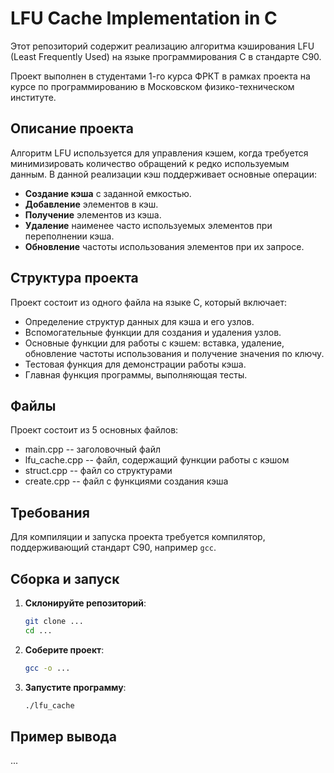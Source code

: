 # LFU Cache Implementation in C 

Этот репозиторий содержит реализацию алгоритма кэширования LFU (Least Frequently Used) на языке программирования C в стандарте C90. 

Проект выполнен в студентами 1-го курса ФРКТ в рамках проекта на курсе по программированию в Московском физико-техническом институте.

## Описание проекта

Алгоритм LFU используется для управления кэшем, когда требуется минимизировать количество обращений к редко используемым данным. В данной реализации кэш поддерживает основные операции:

- **Создание кэша** с заданной емкостью.
- **Добавление** элементов в кэш.
- **Получение** элементов из кэша.
- **Удаление** наименее часто используемых элементов при переполнении кэша.
- **Обновление** частоты использования элементов при их запросе.

## Структура проекта

Проект состоит из одного файла на языке C, который включает:

- Определение структур данных для кэша и его узлов.
- Вспомогательные функции для создания и удаления узлов.
- Основные функции для работы с кэшем: вставка, удаление, обновление частоты использования и получение значения по ключу.
- Тестовая функция для демонстрации работы кэша.
- Главная функция программы, выполняющая тесты.

## Файлы

Проект состоит из 5 основных файлов:

- main.cpp -- заголовочный файл 
- lfu_cache.cpp -- файл, содержащий функции работы с кэшом
- struct.cpp -- файл со структурами
- create.cpp -- файл с функциями создания кэша

## Требования

Для компиляции и запуска проекта требуется компилятор, поддерживающий стандарт C90, например `gcc`.

## Сборка и запуск

1. **Склонируйте репозиторий**:
    ```sh
    git clone ...
    cd ...
    ```

2. **Соберите проект**:
    ```sh
    gcc -o ...
    ```

3. **Запустите программу**:
    ```sh
    ./lfu_cache
    ```
    
## Пример вывода

...
